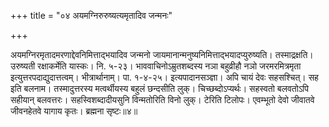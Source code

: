+++
title = "०४ अयमग्निरुरुष्यत्यमृतादिव जन्मनः"

+++

अयमग्निरमृतादमरणाद्देवनिमित्ताद्भयादिव जन्मनो जायमानान्मनुष्यनिमित्ताद्भयादप्युरुष्यति। तस्माद्रक्षति। उरुष्यती रक्षाकर्मेति यास्कः। नि. ५-२३। भाववाचिनोऽम्रुतशब्दस्य नञा बहुव्रीहौ नञो जरमरमित्रमृता इत्युत्तरपदाद्युदात्तत्वम्। भीत्रार्थानाम्। पा. १-४-२५। इत्यपादानसञ्ज्ञा। अपि चायं देवः सहसश्चित्। सह इति बलनाम। तस्मादुत्तरस्य मत्वर्थीयस्य बहुलं छन्दसीति लुक्। चिच्छब्दोऽप्यर्थः। सहस्वतो बलवतोऽपि सहीयान् बलवत्तरः। सहस्विशब्दादीयसुनि विन्मतोरिति विनो लुक्। टेरिति टिलोपः। एवम्भूतो देवो जीवातवे जीवनहेतवे यागाय कृतः। ब्रह्मना सृष्टः॥४॥